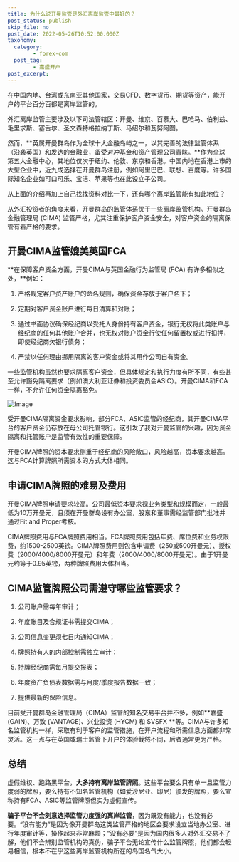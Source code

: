 ```yaml
---
title: 为什么说开曼监管是外汇离岸监管中最好的？
post_status: publish
skip_file: no
post_date: 2022-05-26T10:52:00.000Z
taxonomy:
  category:
        - forex-com
  post_tag:
        - 嘉盛开户
post_excerpt: 
---
```

在中国内地、台湾或东南亚其他国家，交易CFD、数字货币、期货等资产，能开户的平台百分百都是离岸监管的。

外汇离岸监管主要涉及以下司法管辖区：开曼、维京、百慕大、巴哈马、伯利兹、毛里求斯、塞舌尔、圣文森特格拉纳丁斯、马绍尔和瓦努阿图。

然而，**英属开曼群岛作为全球十大金融岛屿之一，以其完善的法律监管体系（沿袭英国）和发达的金融业，备受对冲基金和资产管理公司青睐。**作为全球第五大金融中心，其地位仅次于纽约、伦敦、东京和香港。中国内地在香港上市的大型企业中，近九成选择在开曼群岛注册，例如阿里巴巴、联想、百度等。许多国际知名企业如可口可乐、宝洁、苹果等也在此设立子公司。

从上面的介绍再加上自己找找资料对比一下，还有哪个离岸监管能有如此地位？

从外汇投资者的角度来看，开曼群岛的监管体系优于一些离岸监管机构。开曼群岛金融管理局 (CIMA) 监管严格，尤其注重保护客户资金安全，对客户资金的隔离保管有着严格的要求。

## 开曼CIMA监管媲美英国FCA

**在保障客户资金方面，开曼CIMA与英国金融行为监管局 (FCA) 有许多相似之处，**例如：

1. 严格规定客户资产账户的命名规则，确保资金存放于客户名下；

1. 定期对客户资金账户进行每日清算和对账；

1. 通过书面协议确保经纪商以受托人身份持有客户资金，银行无权将此类账户与经纪商的任何其他账户合并，也无权对账户资金行使任何留置权或进行扣押，即使经纪商欠银行债务；

1. 严禁以任何理由挪用隔离的客户资金或将其用作公司自有资金。

一些监管机构虽然也要求隔离客户资金，但具体规定和执行力度有所不同，有些甚至允许豁免隔离要求（例如澳大利亚证券和投资委员会ASIC）。开曼CIMA和FCA一样，不允许任何资金隔离豁免。

![Image](https://prod-files-secure.s3.us-west-2.amazonaws.com/39ed1227-6d7d-4570-be36-9ccd4a2c4241/bd849744-3fcb-4a37-8312-357962c8f065/image.png?X-Amz-Algorithm=AWS4-HMAC-SHA256&X-Amz-Content-Sha256=UNSIGNED-PAYLOAD&X-Amz-Credential=ASIAZI2LB466R24BECKR%2F20250624%2Fus-west-2%2Fs3%2Faws4_request&X-Amz-Date=20250624T221413Z&X-Amz-Expires=3600&X-Amz-Security-Token=IQoJb3JpZ2luX2VjED0aCXVzLXdlc3QtMiJIMEYCIQClanRPk1svp1fp3gyHXs%2F0ThNezBWav6EN1tM%2B%2FKb9XwIhAIDxpCWuN4UPUSzwKuN45otrNHUMGFTsOI2jK3u67EAXKv8DCDYQABoMNjM3NDIzMTgzODA1IgzK2u6dMnf7gRXAOPoq3AO4TFgi6zzF2xFEfzU2Ky3ZaZdsZ91iU9j2Bxp97tJP4EDjOYg8J8FTV3lmhm1Pe7cC8F9EndrKsoA4qAAq1yH7BKTKaYSeSfGdG9E7ETsmOsPAuDYXGA8aCNHhMaj2gG9oNB2%2FXg892W9MBVTjDFmKcZwnaa9b91ipG2I2SeHt7X%2FWCG9FY7cfyxah9cTN8GKcNfcZIa1qtXn482RA8BEw%2B7FFbPk1jz6caeXUKnGN3XS1mVwY3KU477kOpmfLO5eN2NlzkH%2FBv6iwvgw91W4kIntbP0sBiuSSJBK1XdvHPRTumpB2%2FKK5NUzCWzv7YLRch%2BEpmcgpcdEACinNBnVmgTVdl0BHYf5ueITlSToMSqduzimpaFV3uYi6iXx2KQ3WTYNIyf8fNiFlTW39AONVE44eD8R%2B4YWp%2FdpDT%2FxF3bohWU8tMuGjPp4Oo29fzJJlIQdgGqukOu%2F%2B83h%2BoUW%2Fl3HNhDEUdqsuItzuZod7mEgTU2UWeQ8qzQY6zE05r9wsgDr12MNTICOW0IUe2BsSLGWbCD0%2B2ELEGC4bqAehPYe78TakH8v%2FAX%2F8kpJdBqQaBmYG6wmtub1S0yUQpycXHLMRnbl4ENYLuN2Mt9caszvY8BWV2A9XlwwlPzDynOzCBjqkARlDG6uIgA7D4JcFL1UxUkKK%2BE6VTpQvtVDfdYEpq47m26mtd%2Fgc6O%2FoAE%2FgblOgKii3h2FAY05%2F%2FHtnlLmD9eKfkfhbI8Vu8JXMtTlP%2F8aW%2BraZDXRZu5n11zKbq9VL1ChIJepoNr1enABgMCx6Xb2O0WxbsfY6pVUF6XBulAR46yDtRMn4DEU07Te79XBlSm7vphwTniixiCfQlg%2Fr7Y4j0YTW&X-Amz-Signature=5d3d6ef5f0f3158c555996c0943193702cde6551b2261b451885166d72d53b13&X-Amz-SignedHeaders=host&x-amz-checksum-mode=ENABLED&x-id=GetObject)

受开曼CIMA隔离资金要求影响，部分FCA、ASIC监管的经纪商，其开曼CIMA平台的客户资金仍存放在母公司托管银行。这引发了我对开曼监管的兴趣，因为资金隔离和托管账户是监管有效性的重要保障。

开曼CIMA牌照的资本要求侧重于经纪商的风险敞口，风险越高，资本要求越高。这与FCA计算牌照所需资本的方式大体相同。

## **申请CIMA牌照的难易及费用**

开曼CIMA牌照申请要求较高。公司最低资本要求视业务类型和规模而定，一般最低为10万开曼元，且须在开曼群岛设有办公室，股东和董事需经监管部门批准并通过Fit and Proper考核。

CIMA牌照费用与FCA牌照费用相当。FCA牌照费用包括年费、席位费和业务权限费，约1500-2500英镑。CIMA牌照费用则包含申请费（250或500开曼元）、授权费（2000/4000/8000开曼元）和年费（2000/4000/8000开曼元）。由于1开曼元约等于0.95英镑，两种牌照费用大体相当。

## CIMA监管牌照公司需遵守哪些监管要求？

1. 公司账户需每年审计；

1. 年度账目及合规证书需提交CIMA；

1. 公司信息变更须七日内通知CIMA；

1. 牌照持有人的内部控制需独立审计；

1. 持牌经纪商需每月提交报表；

1. 年度资产负债表数据需与月度/季度报告数据一致；

1. 提供最新的保险信息。

目前受开曼群岛金融管理局（CIMA）监管的知名交易平台并不多，例如**嘉盛 (GAIN)、万致 (VANTAGE)、兴业投资 (HYCM) 和 SVSFX **等。CIMA与许多知名监管机构一样，采取有利于客户的监管措施，在开户流程和所需信息方面都非常灵活。这一点与在英国或瑞士监管下开户的体验截然不同，后者通常更为严格。

## 总结

虚假维权、跑路黑平台，**大多持有离岸监管牌照**。这些平台要么只有单一且监管力度弱的牌照，要么持有不知名监管机构（如爱沙尼亚、印尼）颁发的牌照，要么宣称持有FCA、ASIC等监管牌照但实为虚假宣传。

**骗子平台不会刻意选择监管力度强的离岸监管**，因为既没有能力，也没有必要。“没有能力”是因为像开曼群岛这类监管严格的地区会要求设立当地办公室、进行年度审计等，操作起来非常麻烦；“没有必要”是因为国内很多人对外汇交易不了解，他们不会辨别监管机构的真伪，骗子平台无论宣传什么监管牌照，他们都会轻易相信，根本不在乎这些离岸监管机构所在的岛国名气大小。